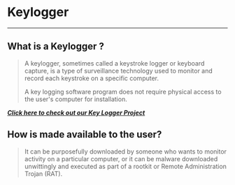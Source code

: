 # Keylogger

______

## What is a Keylogger ?

> A keylogger, sometimes called a keystroke logger or keyboard capture, is a type of surveillance technology used to monitor and record each keystroke on a specific computer.
>
> A key logging software program does not require physical access to the user's computer for installation.

[***Click here to check out our Key Logger Project***](http://localhost:8000/Keylogger)

## How is made available to the user?

> It can be purposefully downloaded by someone who wants to monitor activity on a particular computer, or it can be malware downloaded unwittingly and executed as part of a rootkit or Remote Administration Trojan (RAT).
